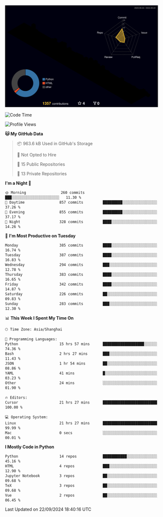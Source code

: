 <!--![](https://raw.githubusercontent.com/BorisYang326/BorisYang326/output/github-contribution-grid-snake-dark.svg) -->
![](./profile-3d-contrib/profile-night-rainbow.svg)
<!--START_SECTION:waka-->
![Code Time](http://img.shields.io/badge/Code%20Time-482%20hrs%208%20mins-blue)

![Profile Views](http://img.shields.io/badge/Profile%20Views-0-blue)

**🐱 My GitHub Data** 

> 📦 963.6 kB Used in GitHub's Storage 
 > 
> 🚫 Not Opted to Hire
 > 
> 📜 15 Public Repositories 
 > 
> 🔑 13 Private Repositories 
 > 
**I'm a Night 🦉** 

```text
🌞 Morning                260 commits         ███░░░░░░░░░░░░░░░░░░░░░░   11.30 % 
🌆 Daytime                857 commits         █████████░░░░░░░░░░░░░░░░   37.26 % 
🌃 Evening                855 commits         █████████░░░░░░░░░░░░░░░░   37.17 % 
🌙 Night                  328 commits         ████░░░░░░░░░░░░░░░░░░░░░   14.26 % 
```
📅 **I'm Most Productive on Tuesday** 

```text
Monday                   385 commits         ████░░░░░░░░░░░░░░░░░░░░░   16.74 % 
Tuesday                  387 commits         ████░░░░░░░░░░░░░░░░░░░░░   16.83 % 
Wednesday                294 commits         ███░░░░░░░░░░░░░░░░░░░░░░   12.78 % 
Thursday                 383 commits         ████░░░░░░░░░░░░░░░░░░░░░   16.65 % 
Friday                   342 commits         ████░░░░░░░░░░░░░░░░░░░░░   14.87 % 
Saturday                 226 commits         ██░░░░░░░░░░░░░░░░░░░░░░░   09.83 % 
Sunday                   283 commits         ███░░░░░░░░░░░░░░░░░░░░░░   12.30 % 
```


📊 **This Week I Spent My Time On** 

```text
🕑︎ Time Zone: Asia/Shanghai

💬 Programming Languages: 
Python                   15 hrs 57 mins      ███████████████████░░░░░░   74.36 % 
Bash                     2 hrs 27 mins       ███░░░░░░░░░░░░░░░░░░░░░░   11.43 % 
JSON                     1 hr 54 mins        ██░░░░░░░░░░░░░░░░░░░░░░░   08.86 % 
YAML                     41 mins             █░░░░░░░░░░░░░░░░░░░░░░░░   03.23 % 
Other                    24 mins             ░░░░░░░░░░░░░░░░░░░░░░░░░   01.90 % 

🔥 Editors: 
Cursor                   21 hrs 27 mins      █████████████████████████   100.00 % 

💻 Operating System: 
Linux                    21 hrs 27 mins      █████████████████████████   99.99 % 
Mac                      0 secs              ░░░░░░░░░░░░░░░░░░░░░░░░░   00.01 % 
```

**I Mostly Code in Python** 

```text
Python                   14 repos            ███████████░░░░░░░░░░░░░░   45.16 % 
HTML                     4 repos             ███░░░░░░░░░░░░░░░░░░░░░░   12.90 % 
Jupyter Notebook         3 repos             ██░░░░░░░░░░░░░░░░░░░░░░░   09.68 % 
TeX                      3 repos             ██░░░░░░░░░░░░░░░░░░░░░░░   09.68 % 
Vue                      2 repos             ██░░░░░░░░░░░░░░░░░░░░░░░   06.45 % 
```




 Last Updated on 22/09/2024 18:40:16 UTC
<!--END_SECTION:waka-->
